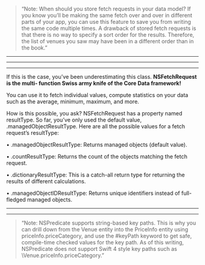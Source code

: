 
> “Note: When should you store fetch requests in your data model?
If you know you’ll be making the same fetch over and over in different parts of your app, you can use this feature to save you from writing the same code multiple times. A drawback of stored fetch requests is that there is no way to specify a sort order for the results. Therefore, the list of venues you saw may have been in a different order than in the book.”




<hr>

<hr>

<hr>




If this is the case, you’ve been underestimating this class. <b> NSFetchRequest is the multi- function Swiss army knife of the Core Data framework! </b>


You can use it to fetch individual values, compute statistics on your data such as the average, minimum, maximum, and more.


How is this possible, you ask? NSFetchRequest has a property named resultType. So far, you’ve only used the default value, .managedObjectResultType. Here are all the possible values for a fetch request’s resultType:


• .managedObjectResultType: Returns managed objects (default value).


• .countResultType: Returns the count of the objects matching the fetch request.


• .dictionaryResultType: This is a catch-all return type for returning the results of different calculations.


• .managedObjectIDResultType: Returns unique identifiers instead of full-fledged managed objects.




<hr>

<hr>





> “Note: NSPredicate supports string-based key paths. This is why you can drill down from the Venue entity into the PriceInfo entity using priceInfo.priceCategory, and use the #keyPath keyword to get safe, compile-time checked values for the key path.
As of this writing, NSPredicate does not support Swift 4 style key paths such as \Venue.priceInfo.priceCategory.”


